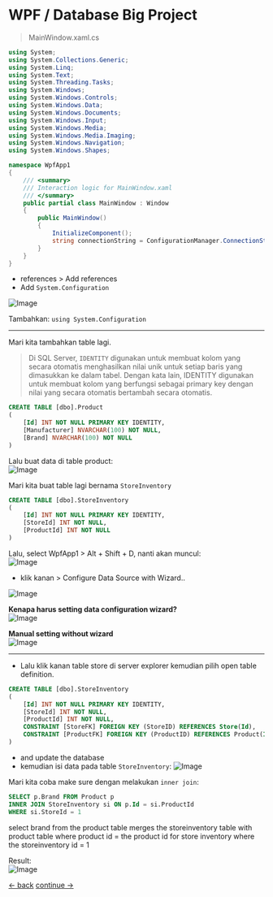 # WPF / Database Big Project
> MainWindow.xaml.cs

```csharp
using System;
using System.Collections.Generic;
using System.Linq;
using System.Text;
using System.Threading.Tasks;
using System.Windows;
using System.Windows.Controls;
using System.Windows.Data;
using System.Windows.Documents;
using System.Windows.Input;
using System.Windows.Media;
using System.Windows.Media.Imaging;
using System.Windows.Navigation;
using System.Windows.Shapes;

namespace WpfApp1
{
    /// <summary>
    /// Interaction logic for MainWindow.xaml
    /// </summary>
    public partial class MainWindow : Window
    {
        public MainWindow()
        {
            InitializeComponent();
            string connectionString = ConfigurationManager.ConnectionStrings["WpfApp1.Properties.Settings.PockyLearnDBConnectionString"].ConnectionString;
        }
    }
}

```



* references > Add references
* Add `System.Configuration`

![Image](../images/basic/52-add-reference-system-configuration.png) <br>


Tambahkan: `using System.Configuration`

----------
Mari kita tambahkan table lagi.

> Di SQL Server, `IDENTITY` digunakan untuk membuat kolom yang secara otomatis menghasilkan nilai unik untuk setiap baris yang dimasukkan ke dalam tabel. Dengan kata lain, IDENTITY digunakan untuk membuat kolom yang berfungsi sebagai primary key dengan nilai yang secara otomatis bertambah secara otomatis.

```sql
CREATE TABLE [dbo].Product
(
	[Id] INT NOT NULL PRIMARY KEY IDENTITY,
	[Manufacturer] NVARCHAR(100) NOT NULL,
	[Brand] NVARCHAR(100) NOT NULL
)
```

Lalu buat data di table product: <br>
![Image](../images/basic/53-table-product.png)


Mari kita buat table lagi bernama `StoreInventory`


```sql
CREATE TABLE [dbo].StoreInventory
(
	[Id] INT NOT NULL PRIMARY KEY IDENTITY,
	[StoreId] INT NOT NULL,
	[ProductId] INT NOT NULL
)

```

Lalu, select WpfApp1 > Alt + Shift + D, nanti akan muncul: <br>
![Image](../images/basic/54-data-sources.png) 


* klik kanan > Configure Data Source with Wizard..

![Image](../images/basic/55-data-source-configuration-wizard.png)

**Kenapa harus setting data configuration wizard?** <br>
![Image](../images/basic/56-why-we-need-data-source-configuration.png) <br>

**Manual setting without wizard** <br>
![Image](../images/basic/57-manual-without-wizard.png) <br>


-------
* Lalu klik kanan table store di server explorer kemudian pilih open table definition.

```sql
CREATE TABLE [dbo].StoreInventory
(
	[Id] INT NOT NULL PRIMARY KEY IDENTITY,
	[StoreId] INT NOT NULL,
	[ProductId] INT NOT NULL,
	CONSTRAINT [StoreFK] FOREIGN KEY (StoreID) REFERENCES Store(Id),
	CONSTRAINT [ProductFK] FOREIGN KEY (ProductID) REFERENCES Product(Id)
)
```

* and update the database
* kemudian isi data pada table `StoreInventory`:
![Image](../images/basic/58-storeinventory-table.png)

Mari kita coba make sure dengan melakukan `inner join`:
```sql
SELECT p.Brand FROM Product p
INNER JOIN StoreInventory si ON p.Id = si.ProductId
WHERE si.StoreId = 1
```

select brand from the product table 
merges the storeinventory table with product table where product id = the product id for store inventory
where the storeinventory id = 1

Result: <br>
![Image](../images/basic/59-innerjoin-result.png) 







[<- back](https://github.com/QuackPlayground/csharp/blob/main/theory/basic/42.md)
[continue ->](https://github.com/QuackPlayground/csharp/blob/main/theory/basic/44.md)